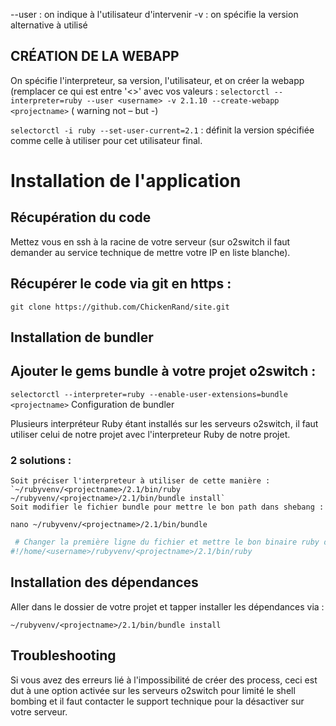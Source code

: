 --user : on indique à l'utilisateur d'intervenir
-v : on spécifie la version alternative à utilisé

## CRÉATION DE LA WEBAPP

On spécifie l'interpreteur, sa version, l'utilisateur, et on créer la webapp (remplacer ce qui est entre '<>' avec vos valeurs :
`selectorctl --interpreter=ruby --user <username> -v 2.1.10 --create-webapp <projectname>`
( warning not – but -)

`selectorctl -i ruby --set-user-current=2.1` : définit la version spécifiée comme celle à utiliser pour cet utilisateur final.

# Installation de l'application

## Récupération du code

Mettez vous en ssh à la racine de votre serveur (sur o2switch il faut demander au service technique de mettre votre IP en liste blanche).

## Récupérer le code via git en https :

`git clone https://github.com/ChickenRand/site.git`

## Installation de bundler

## Ajouter le gems bundle à votre projet o2switch :

`selectorctl --interpreter=ruby --enable-user-extensions=bundle <projectname>`
Configuration de bundler

Plusieurs interpréteur Ruby étant installés sur les serveurs o2switch, il faut utiliser celui de notre projet avec l'interpreteur Ruby de notre projet.

### 2 solutions :

    Soit préciser l'interpreteur à utiliser de cette manière :
    `~/rubyvenv/<projectname>/2.1/bin/ruby ~/rubyvenv/<projectname>/2.1/bin/bundle install`
    Soit modifier le fichier bundle pour mettre le bon path dans shebang :

`nano ~/rubyvenv/<projectname>/2.1/bin/bundle`

```bash
 # Changer la première ligne du fichier et mettre le bon binaire ruby de cette manière :
#!/home/<username>/rubyvenv/<projectname>/2.1/bin/ruby
```

## Installation des dépendances

Aller dans le dossier de votre projet et tapper installer les dépendances via :

`~/rubyvenv/<projectname>/2.1/bin/bundle install`

## Troubleshooting

Si vous avez des erreurs lié à l'impossibilité de créer des process, ceci est dut à une option activée sur les serveurs o2switch pour limité le shell bombing et il faut contacter le support technique pour la désactiver sur votre serveur.
